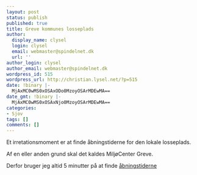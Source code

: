 ```yaml
---
layout: post
status: publish
published: true
title: Greve kommunes losseplads
author:
  display_name: clysel
  login: clysel
  email: webmaster@spindelnet.dk
  url: ''
author_login: clysel
author_email: webmaster@spindelnet.dk
wordpress_id: 515
wordpress_url: http://christian.lysel.net/?p=515
date: !binary |-
  MjAxMC0wMS0xOSAxODo0MzoyOSArMDEwMA==
date_gmt: !binary |-
  MjAxMC0wMS0xOSAxNjo0MzoyOSArMDEwMA==
categories:
- Sjov
tags: []
comments: []
---
```

<p>Et irretationsmoment er at finde &aring;bningstiderne for den lokale losseplads.</p>
<p>Af en eller anden grund skal det kaldes Milj&oslash;Center Greve.</p>
<p>Derfor bruger jeg altid 5 minutter p&aring; at finde <a href="http://greveforsyning.dk/for_borgere/affald/miljoe_center_greve.html" target="_blank">&aring;bningstiderne</a></p>
